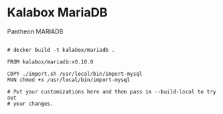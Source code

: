 Kalabox MariaDB
===================

Pantheon MARIADB

```

# docker build -t kalabox/mariadb .

FROM kalabox/mariadb:v0.10.0

COPY ./import.sh /usr/local/bin/import-mysql
RUN chmod +x /usr/local/bin/import-mysql

# Put your customizations here and then pass in --build-local to try out
# your changes.


```
